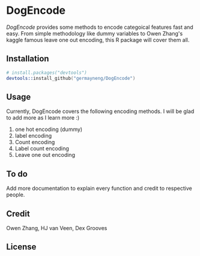 DogEncode
================

*DogEncode* provides some methods to encode categoical features fast and easy. From simple methodology like dummy variables to Owen Zhang's kaggle famous leave one out encoding, this R package will cover them all.   


## Installation

```s
# install.packages("devtools")
devtools::install_github("germayneng/DogEncode")
```
## Usage

Currently, DogEncode covers the following encoding methods. I will be glad to add more as I learn more :) 
1) one hot encoding (dummy)
2) label encoding 
3) Count encoding 
4) Label count encoding 
5) Leave one out encoding

## To do

Add more documentation to explain every function and credit to respective people.  

## Credit 

Owen Zhang, HJ van Veen, Dex Grooves 

## License 
